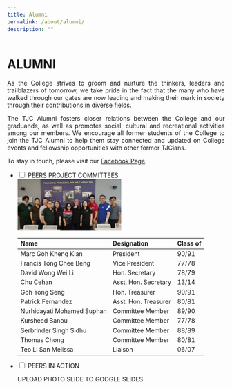 ```yaml
---
title: Alumni
permalink: /about/alumni/
description: ""
---
```

# ALUMNI

<p style="text-align: justify;">As the College strives to groom and nurture the thinkers, leaders and trailblazers of tomorrow, we take pride in the fact that the many who have walked through our gates are now leading and making their mark in society through their contributions in diverse fields.</p>


<p style="text-align: justify;">The TJC Alumni fosters closer relations between the College and our graduands, as well as promotes social, cultural and recreational activities among our members. We encourage all former students of the College to join the TJC Alumni to help them stay connected and updated on College events and fellowship opportunities with other former TJCians.</p>


<p style="text-align: justify;">To stay in touch, please visit our <a href="https://www.facebook.com/tjcalumni/?hc_ref=SEARCH&fref=nf" target="_blank">Facebook Page</a>.</p>

<ul class="jekyllcodex_accordion">
  <li>
    <input type="checkbox" id="accordion1">
    <label for="accordion1">PEERS PROJECT COMMITTEES</label>
    <div>
			<img src="/images/About/TJC%20Alumni%20Exco%20Photo.jpg" style="width:50%">
			<table>
<thead>
  <tr>
    <th>Name<br></th>
    <th>Designation<br></th>
    <th>Class of<br></th>
  </tr>
</thead>
<tbody>
  <tr>
    <td>Marc Goh Kheng Kian<br></td>
    <td>President<br></td>
    <td>90/91<br></td>
  </tr>
  <tr>
    <td>Francis Tong Chee Beng<br></td>
    <td>Vice President<br></td>
    <td>77/78<br></td>
  </tr>
  <tr>
    <td>David Wong Wei Li<br></td>
    <td>Hon. Secretary<br></td>
    <td>78/79<br></td>
  </tr>
  <tr>
    <td>Chu Cehan<br></td>
    <td>Asst. Hon. Secretary<br></td>
    <td>13/14<br></td>
  </tr>
  <tr>
    <td>Goh Yong Seng<br></td>
    <td>Hon. Treasurer<br></td>
    <td>90/91<br></td>
  </tr>
  <tr>
    <td>Patrick Fernandez<br></td>
    <td>Asst. Hon. Treasurer<br></td>
    <td>80/81<br></td>
  </tr>
  <tr>
    <td>Nurhidayati Mohamed Suphan<br></td>
    <td>Committee Member<br></td>
    <td>89/90<br></td>
  </tr>
  <tr>
    <td>Kursheed Banou<br></td>
    <td>Committee Member<br></td>
    <td>77/78<br></td>
  </tr>
  <tr>
    <td>Serbrinder Singh Sidhu<br></td>
    <td>Committee Member<br></td>
    <td>88/89<br></td>
  </tr>
  <tr>
    <td>Thomas Chong<br></td>
    <td>Committee Member<br></td>
    <td>80/81<br></td>
  </tr>
  <tr>
    <td>Teo Li San Melissa<br></td>
    <td>Liaison<br></td>
    <td>06/07</td>
  </tr>
</tbody>
</table>
    </div>
	</li> 
  <li>
    <input type="checkbox" id="accordion2">
    <label for="accordion2">PEERS IN ACTION</label>
    <div>
			<p style="text-align: justify;"> UPLOAD PHOTO SLIDE TO GOOGLE SLIDES</p>
    </div>
	</li> 
	</ul>